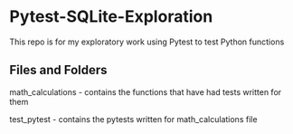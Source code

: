 # Pytest-SQLite-Exploration
This repo is for my exploratory work using Pytest to test Python functions


## Files and Folders
math_calculations - contains the functions that have had tests written for them

test_pytest - contains the pytests written for math_calculations file
